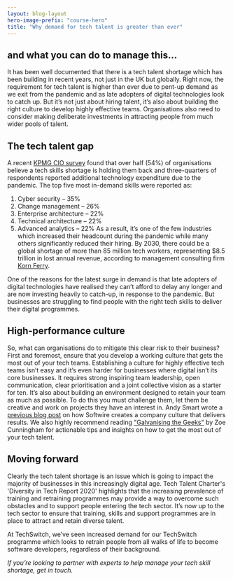 ```yaml
---
layout: blog-layout
hero-image-prefix: "course-hero"
title: "Why demand for tech talent is greater than ever"
---
```


## and what you can do to manage this...

It has been well documented that there is a tech talent shortage which has been building in recent years, not just in the UK but globally. Right now, the requirement for tech talent is higher than ever due to pent-up demand as we exit from the pandemic and as late adopters of digital technologies look to catch up. But it’s not just about hiring talent, it’s also about building the right culture to develop highly effective teams. Organisations also need to consider making deliberate investments in attracting people from much wider pools of talent. 

<!--more-->

## The tech talent gap

A recent [KPMG CIO survey](https://www.hnkpmgciosurvey.com/) found that over half (54%) of organisations believe a tech skills shortage is holding them back and three-quarters of respondents reported additional technology expenditure due to the pandemic. The top five most in-demand skills were reported as:
1.	Cyber security – 35%
2.	Change management – 26%
3.	Enterprise architecture – 22%
4.	Technical architecture – 22%
5.	Advanced analytics – 22%
As a result, it’s one of the few industries which increased their headcount during the pandemic while many others significantly reduced their hiring. By 2030, there could be a global shortage of more than 85 million tech workers, representing $8.5 trillion in lost annual revenue, according to management consulting firm [Korn Ferry](https://www.kornferry.com/insights/articles/talent-crunch-future-of-work).

One of the reasons for the latest surge in demand is that late adopters of digital technologies have realised they can’t afford to delay any longer and are now investing heavily to catch-up, in response to the pandemic. But businesses are struggling to find people with the right tech skills to deliver their digital programmes.

## High-performance culture


So, what can organisations do to mitigate this clear risk to their business? First and foremost, ensure that you develop a working culture that gets the most out of your tech teams. Establishing a culture for highly effective tech teams isn’t easy and it’s even harder for businesses where digital isn’t its core businesses. It requires strong inspiring team leadership, open communication, clear prioritisation and a joint collective vision as a starter for ten. It’s also about building an environment designed to retain your team as much as possible. To do this you must challenge them, let them be creative and work on projects they have an interest in. Andy Smart wrote a [previous blog post](https://www.softwire.com/insights/company-culture-that-delivers-results/) on how Softwire creates a company culture that delivers results. We also highly recommend reading ["Galvanising the Geeks"](https://www.linkedin.com/pulse/galvanising-geeks-zoe-cunningham/) by Zoe Cunningham for actionable tips and insights on how to get the most out of your tech talent. 

## Moving forward

Clearly the tech talent shortage is an issue which is going to impact the majority of businesses in this increasingly digital age. Tech Talent Charter's 'Diversity in Tech Report 2020' highlights that the increasing prevalence of training and retraining programmes may provide a way to overcome such obstacles and to support people entering the tech sector. It’s now up to the tech sector to ensure that training, skills and support programmes are in place to attract and retain diverse talent. 

At TechSwitch, we’ve seen increased demand for our TechSwitch programme which looks to retrain people from all walks of life to become software developers, regardless of their background.

*If you’re looking to partner with experts to help manage your tech skill shortage, get in touch.*

